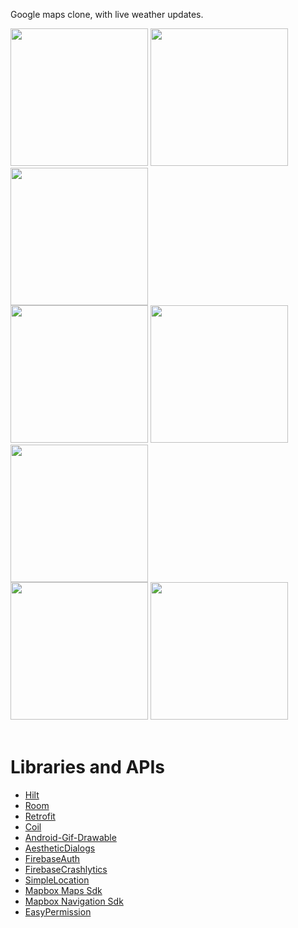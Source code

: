 Google maps clone, with live weather updates.


<div style="display:inline-block;">
  <img src="screenshots/4-removebg-preview.png" width="220" />  
  <img src="screenshots/5-removebg-preview.png" width="220"/>  
  <img src="screenshots/3-removebg-preview.png" width="220"/>
</div>

<div>
  <img src="screenshots/6-removebg-preview.png" width="220" />  
  <img src="screenshots/7-removebg-preview.png" width="220"/>  
  <img src="screenshots/8-removebg-preview%20.png" width="220"/></div>
</div>

<div>
    <img src="screenshots/9-removebg-preview%20.png" width="220" />  
  <img src="screenshots/9-removebg-preview.png" width="220"/>  
</div>  


<br>

# Libraries and APIs

- [Hilt](https://dagger.dev/hilt/)
- [Room](https://developer.android.com/jetpack/androidx/releases/room?hl=id)
- [Retrofit](https://square.github.io/retrofit/)
- [Coil](https://coil-kt.github.io/coil/getting_started/)
- [Android-Gif-Drawable](https://github.com/koral--/android-gif-drawable)
- [AestheticDialogs](https://github.com/gabriel-TheCode/AestheticDialogs)
- [FirebaseAuth](https://firebase.google.com/docs/auth)
- [FirebaseCrashlytics](https://firebase.google.com/docs/crashlytics/get-started?authuser=0&platform=android)
- [SimpleLocation](https://github.com/delight-im/Android-SimpleLocation)
- [Mapbox Maps Sdk](https://docs.mapbox.com/android/maps/guides/)
- [Mapbox Navigation Sdk](https://docs.mapbox.com/android/navigation/guides/)
- [EasyPermission](https://github.com/googlesamples/easypermissions)
